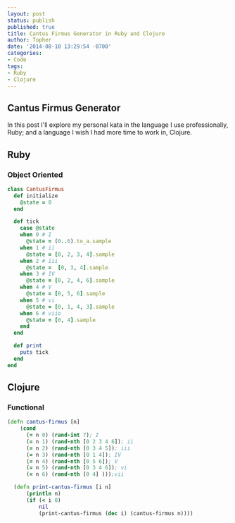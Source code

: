 ```yaml
---
layout: post
status: publish
published: true
title: Cantus Firmus Generator in Ruby and Clojure
author: Topher
date: '2014-08-10 13:29:54 -0700'
categories:
- Code
tags:
- Ruby
- Clojure
---
```


Cantus Firmus Generator
-----------------------

In this post I'll explore my personal kata in the language I use professionally, Ruby; and a language I wish I had more time to work in, Clojure.

## Ruby
### Object Oriented
```ruby
class CantusFirmus
  def initialize
    @state = 0
  end

  def tick
    case @state
    when 0 # I
      @state = (0..6).to_a.sample
    when 1 # ii
      @state = [0, 2, 3, 4].sample
    when 2 # iii
      @state =  [0, 3, 4].sample
    when 3 # IV
      @state = [0, 2, 4, 6].sample
    when 4 # V
      @state = [0, 5, 6].sample
    when 5 # vi
      @state = [0, 1, 4, 3].sample
    when 6 # viio
      @state = [0, 4].sample
    end
  end

  def print
    puts tick
  end
end
```

## Clojure
### Functional
```clojure
(defn cantus-firmus [n]
    (cond
      (= n 0) (rand-int 7); I
      (= n 1) (rand-nth [0 2 3 4 6]); ii
      (= n 2) (rand-nth [0 3 4 5]); iii
      (= n 3) (rand-nth [0 1 4]); IV
      (= n 4) (rand-nth [0 5 6]); V
      (= n 5) (rand-nth [0 3 4 6]); vi
      (= n 6) (rand-nth [0 4] )));vii

  (defn print-cantus-firmus [i n]
      (println n)
      (if (< i 0)
          nil
          (print-cantus-firmus (dec i) (cantus-firmus n))))
```
